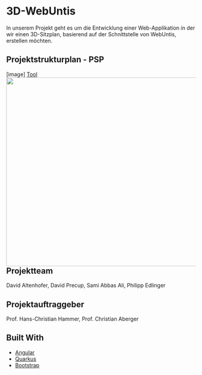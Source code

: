 # 3D-WebUntis
In unserem Projekt geht es um die Entwicklung einer Web-Applikation in der wir einen 3D-Sitzplan, basierend auf der Schnittstelle von WebUntis, erstellen möchten.

## Projektstrukturplan - PSP
[image]<img src="https://user-images.githubusercontent.com/57950128/143842430-485856b1-ab3b-4426-a338-b9b08426bf53.png" align="left" height="500" width="1000">
[Tool](https://miro.com/app/board/o9J_lsKhoDc=/)

## Projektteam
David Altenhofer, David Precup, Sami Abbas Ali, Philipp Edlinger

## Projektauftraggeber
Prof. Hans-Christian Hammer, Prof. Christian Aberger

## Built With
* [Angular](https://angular.io/)
* [Quarkus](https://quarkuks.io/)
* [Bootstrap](https://getbootstrap.com)
